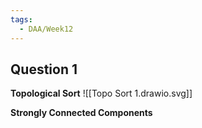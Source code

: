 ```yaml
---
tags:
  - DAA/Week12
---
```

## Question 1
**Topological Sort**
![[Topo Sort 1.drawio.svg]]

**Strongly Connected Components**

